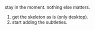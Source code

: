 stay in the moment. nothing else matters.

1. get the skeleton as is (only desktop).
2. start adding the subtleties.